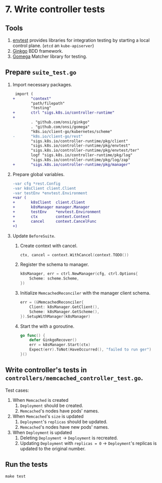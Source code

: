 # 7. Write controller tests

## Tools

1. [envtest](https://pkg.go.dev/sigs.k8s.io/controller-runtime/pkg/envtest) provides libraries for integration testing by starting a local control plane. (`etcd` an `kube-apiserver`)
1. [Ginkgo](https://pkg.go.dev/github.com/onsi/ginkgo) BDD framework.
1. [Gomega](https://pkg.go.dev/github.com/onsi/gomega) Matcher library for testing.

## Prepare `suite_test.go`

1. Import necessary packages.
    ```diff
     import (
    +       "context"
            "path/filepath"
            "testing"
    +       ctrl "sigs.k8s.io/controller-runtime"
    +
            . "github.com/onsi/ginkgo"
            . "github.com/onsi/gomega"
            "k8s.io/client-go/kubernetes/scheme"
    -       "k8s.io/client-go/rest"
            "sigs.k8s.io/controller-runtime/pkg/client"
            "sigs.k8s.io/controller-runtime/pkg/envtest"
            "sigs.k8s.io/controller-runtime/pkg/envtest/ter"
            logf "sigs.k8s.io/controller-runtime/pkg/log"
            "sigs.k8s.io/controller-runtime/pkg/log/zap"
    +       "sigs.k8s.io/controller-runtime/pkg/manager"
    ```

1. Prepare global variables.
    ```diff
    -var cfg *rest.Config
    -var k8sClient client.Client
    -var testEnv *envtest.Environment
    +var (
    +       k8sClient  client.Client
    +       k8sManager manager.Manager
    +       testEnv    *envtest.Environment
    +       ctx        context.Context
    +       cancel     context.CancelFunc
    +)
    ```

1. Update `BeforeSuite`.

    1. Create context with cancel.
        ```go
        ctx, cancel = context.WithCancel(context.TODO())
        ```

    1. Register the schema to manager.
        ```go
        k8sManager, err = ctrl.NewManager(cfg, ctrl.Options{
    		Scheme: scheme.Scheme,
    	})
        ```

    1. Initialize `MemcachedReconciler` with the manager client schema.
        ```go
        err = (&MemcachedReconciler{
            Client: k8sManager.GetClient(),
            Scheme: k8sManager.GetScheme(),
        }).SetupWithManager(k8sManager)
        ```

    1. Start the with a goroutine.
        ```go
        go func() {
            defer GinkgoRecover()
            err = k8sManager.Start(ctx)
            Expect(err).ToNot(HaveOccurred(), "failed to run ger")
        }()
        ```
## Write controller's tests in `controllers/memcached_controller_test.go`.

Test cases:
1. When `Memcached` is created
    1. `Deployment` should be created.
    1. `Memcached`'s nodes have pods' names.
1. When `Memcached`'s `size` is updated
    1. `Deployment`'s `replicas` should be updated.
    1. `Memcached`'s nodes have new pods' names.
1. When `Deployment` is updated
    1. Deleting `Deployment` -> `Deployment` is recreated.
    1. Updating `Deployment` with `replicas = 0` -> `Deployment`'s replicas is updated to the original number.

## Run the tests

```
make test
```
